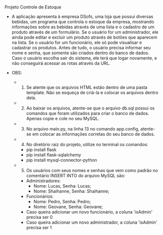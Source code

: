 Projeto Controle de Estoque

- A aplicação apresenta à empresa DSofs, uma loja que possui diversas bebidas, um programa que controla o estoque da empresa, mostrando informações sobre as bebidas através de uma lista e o cadastro de um produto através de um formulário. Se o usuário for
  um administrador, ele ainda pode editar e excluir um produto através de botões que aparecem na lista. Se o usuário for um funcionário, ele só pode visualisar e cadastrar os produtos. Antes de tudo, o usuário precisa informar seu nome e senha, que somente
  são criados dentro do banco de dados. Caso o usuário escolha sair do sistema, ele terá que logar novamente, e não conseguirá acessar as rotas através da URL.

- OBS:
  - 1. Se atente que os arquivos HTML estão dentro de uma pasta template. Não se esqueça de criá-la e colocar os arquivos dentro dela.
  - 2. Ao baixar os arquivos, atente-se que o arquivo db.sql possui os comandos que foram utilizados para criar o banco de dados. Apenas copie e cole no seu MySQL.
  - 3. No arquivo main.py, na linha 13 no comando app.config, atente-se em colocar as informações corretas do seu banco de dados.
  - 4. No diretório raiz do projeto, utilize no terminal os comandos:
    - pip install flask
    - pip install flask-sqlalchemy
    - pip install mysql-connector-python
  - 5. Os usuários com seus nomes e senhas que vem como padrão no comentário INSERT INTO do arquivo MySQL são:
    - Administradores:
      - Nome: Lucas, Senha: Lucas;
      - Nome: Shaihanne, Senha: Shaihanne;
    - Funcionários:
      - Nome: Pedro, Senha: Pedro;
      - Nome: Geovane, Senha: Geovane;
    - Caso queira adicionar um novo funcionário, a coluna 'isAdmin' precisa ser 0
    - Caso queira adicionar um novo administrador, a coluna 'isAdmin' precisa ser 1

